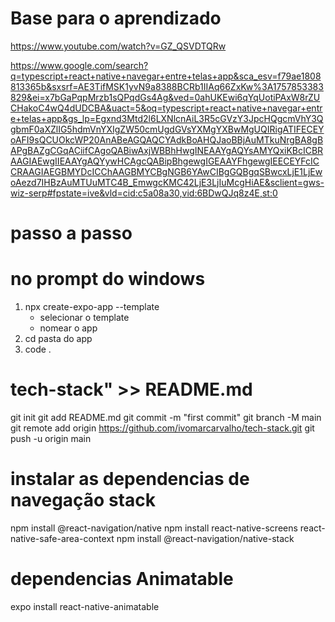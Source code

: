 
# Base para o aprendizado
https://www.youtube.com/watch?v=GZ_QSVDTQRw

https://www.google.com/search?q=typescript+react+native+navegar+entre+telas+app&sca_esv=f79ae1808813365b&sxsrf=AE3TifMSK1yvN9a8388BCRb1IIAq66ZxKw%3A1757853383829&ei=x7bGaPqpMrzb1sQPqdGs4Ag&ved=0ahUKEwi6qYqUotiPAxW8rZUCHakoC4wQ4dUDCBA&uact=5&oq=typescript+react+native+navegar+entre+telas+app&gs_lp=Egxnd3Mtd2l6LXNlcnAiL3R5cGVzY3JpcHQgcmVhY3QgbmF0aXZlIG5hdmVnYXIgZW50cmUgdGVsYXMgYXBwMgUQIRigATIFECEYoAFI9sQCUOkcWP20AnABeAGQAQCYAdkBoAHQJaoBBjAuMTkuNrgBA8gBAPgBAZgCGqACiifCAgoQABiwAxjWBBhHwgINEAAYgAQYsAMYQxiKBcICBRAAGIAEwgIIEAAYgAQYywHCAgcQABipBhgewgIGEAAYFhgewgIEECEYFcICCRAAGIAEGBMYDcICChAAGBMYCBgNGB6YAwCIBgGQBgqSBwcxLjE1LjEwoAezd7IHBzAuMTUuMTC4B_EmwgcKMC42LjE3LjIuMcgHiAE&sclient=gws-wiz-serp#fpstate=ive&vld=cid:c5a08a30,vid:6BDwQJq8z4E,st:0

# passo a passo
# no prompt do windows
1. npx create-expo-app --template
   - selecionar o template
   - nomear o app
2. cd pasta do app
3. code .

# tech-stack" >> README.md
git init
git add README.md
git commit -m "first commit"
git branch -M main
git remote add origin https://github.com/ivomarcarvalho/tech-stack.git
git push -u origin main

# instalar as dependencias de navegação stack
npm install @react-navigation/native
npm install react-native-screens react-native-safe-area-context
npm install @react-navigation/native-stack

# dependencias Animatable
expo install react-native-animatable

